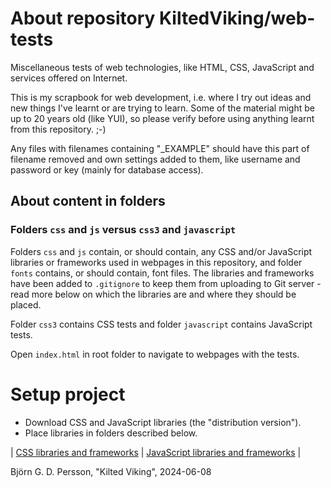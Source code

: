 # About repository KiltedViking/web-tests

Miscellaneous tests of web technologies, like HTML, CSS, JavaScript and services offered on Internet.

This is my scrapbook for web development, i.e. where I try out ideas and new things I've learnt or are trying to learn. Some of the material might be up to 20 years old (like YUI), so please verify before using anything learnt from this repository. ;-)

Any files with filenames containing "_EXAMPLE" should have this part of filename removed and own settings added to them, like username and password or key (mainly for database access).

## About content in folders

### Folders `css` and `js` versus `css3` and `javascript`

Folders `css` and `js` contain, or should contain, any CSS and/or JavaScript libraries or frameworks used in webpages in this repository, and folder `fonts` contains, or should contain, font files. The libraries and frameworks have been added to `.gitignore` to keep them from uploading to Git server - read more below on which the libraries are and where they should be placed.

Folder `css3` contains CSS tests and folder `javascript` contains JavaScript tests.

Open `index.html` in root folder to navigate to webpages with the tests.

# Setup project

* Download CSS and JavaScript libraries (the "distribution version").
* Place libraries in folders described below.

| [CSS libraries and frameworks](./css/README-css.md) | [JavaScript libraries and frameworks](./js/README-js.md) |

Björn G. D. Persson,
"Kilted Viking", 2024-06-08
